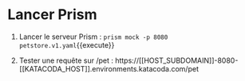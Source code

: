 # Lancer Prism

1. Lancer le serveur Prism : `prism mock -p 8080 petstore.v1.yaml`{{execute}}

2. Tester une requête sur /pet : https://[[HOST_SUBDOMAIN]]-8080-[[KATACODA_HOST]].environments.katacoda.com/pet

